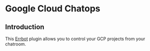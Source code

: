 # Google Cloud Chatops

## Introduction

This [Errbot](http://errbot.io) plugin allows you to control your GCP projects from your chatroom. 

